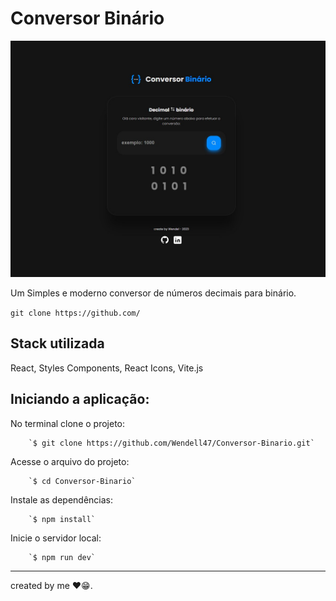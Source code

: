 # Conversor Binário

![Build Status](/public/Home.jpg)

Um Simples e moderno conversor de números decimais para binário.

`git clone https://github.com/`

## Stack utilizada

React, Styles Components, React Icons, Vite.js



## Iniciando a aplicação:

No terminal clone o projeto:

        `$ git clone https://github.com/Wendell47/Conversor-Binario.git`

Acesse o arquivo do projeto:

        `$ cd Conversor-Binario`

Instale as dependências:

        `$ npm install`

Inicie o servidor local:

        `$ npm run dev`


--------------------------------
created by me ❤️😁.

